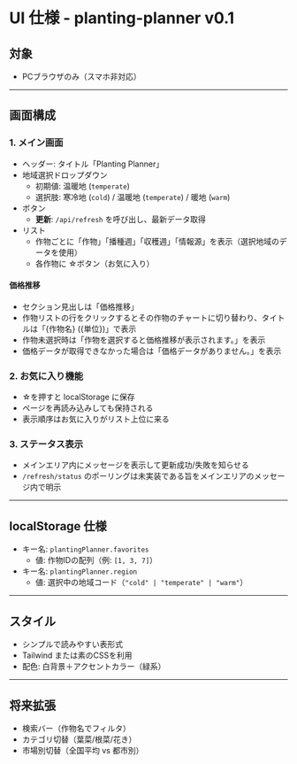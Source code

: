 # UI 仕様 - planting-planner v0.1

## 対象

- PCブラウザのみ（スマホ非対応）

---

## 画面構成

### 1. メイン画面

- ヘッダー: タイトル「Planting Planner」
- 地域選択ドロップダウン
  - 初期値: 温暖地 (`temperate`)
  - 選択肢: 寒冷地 (`cold`) / 温暖地 (`temperate`) / 暖地 (`warm`)
- ボタン
  - **更新**: `/api/refresh` を呼び出し、最新データ取得
- リスト
  - 作物ごとに「作物」「播種週」「収穫週」「情報源」を表示（選択地域のデータを使用）
  - 各作物に ☆ボタン（お気に入り）

#### 価格推移

- セクション見出しは「価格推移」
- 作物リストの行をクリックするとその作物のチャートに切り替わり、タイトルは「{作物名} ({単位})」で表示
- 作物未選択時は「作物を選択すると価格推移が表示されます。」を表示
- 価格データが取得できなかった場合は「価格データがありません。」を表示

### 2. お気に入り機能

- ☆を押すと localStorage に保存
- ページを再読み込みしても保持される
- 表示順序はお気に入りがリスト上位に来る

### 3. ステータス表示

- メインエリア内にメッセージを表示して更新成功/失敗を知らせる
- `/refresh/status` のポーリングは未実装である旨をメインエリアのメッセージ内で明示

---

## localStorage 仕様

- キー名: `plantingPlanner.favorites`
  - 値: 作物IDの配列（例: `[1, 3, 7]`）
- キー名: `plantingPlanner.region`
  - 値: 選択中の地域コード（`"cold" | "temperate" | "warm"`）

---

## スタイル

- シンプルで読みやすい表形式
- Tailwind または素のCSSを利用
- 配色: 白背景＋アクセントカラー（緑系）

---

## 将来拡張

- 検索バー（作物名でフィルタ）
- カテゴリ切替（葉菜/根菜/花き）
- 市場別切替（全国平均 vs 都市別）
